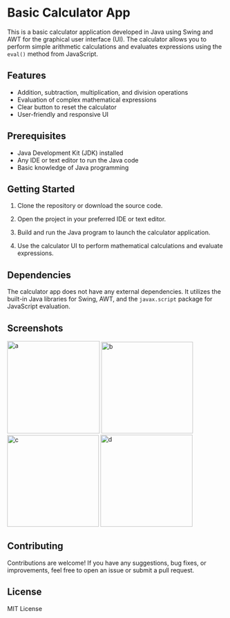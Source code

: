 # Basic Calculator App

This is a basic calculator application developed in Java using Swing and AWT for the graphical user interface (UI). The calculator allows you to perform simple arithmetic calculations and evaluates expressions using the `eval()` method from JavaScript.

## Features

- Addition, subtraction, multiplication, and division operations
- Evaluation of complex mathematical expressions
- Clear button to reset the calculator
- User-friendly and responsive UI

## Prerequisites

- Java Development Kit (JDK) installed
- Any IDE or text editor to run the Java code
- Basic knowledge of Java programming

## Getting Started

1. Clone the repository or download the source code.

2. Open the project in your preferred IDE or text editor.

3. Build and run the Java program to launch the calculator application.

4. Use the calculator UI to perform mathematical calculations and evaluate expressions.

## Dependencies

The calculator app does not have any external dependencies. It utilizes the built-in Java libraries for Swing, AWT, and the `javax.script` package for JavaScript evaluation.


## Screenshots
<img width="214" alt="a" src="https://github.com/singhayush1260/swing_calculator/assets/94789217/adc93f26-e222-44aa-bd37-2c522074a07d">
<img width="212" alt="b" src="https://github.com/singhayush1260/swing_calculator/assets/94789217/7eae0a51-a63b-4d0b-bb3f-fdf2d9e9930e">
<img width="212" alt="c" src="https://github.com/singhayush1260/swing_calculator/assets/94789217/7c6bf915-6133-49a2-b52c-1c33124c3552">
<img width="213" alt="d" src="https://github.com/singhayush1260/swing_calculator/assets/94789217/a5e6bac7-01db-4be9-ae1a-f2a876263e80">


## Contributing

Contributions are welcome! If you have any suggestions, bug fixes, or improvements, feel free to open an issue or submit a pull request.

## License

MIT License


